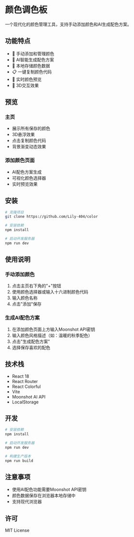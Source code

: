 # 颜色调色板

一个现代化的颜色管理工具，支持手动添加颜色和AI生成配色方案。

## 功能特点

- 🎨 手动添加和管理颜色
- 🤖 AI智能生成配色方案
- 💾 本地存储颜色数据
- 📋 一键复制颜色代码
- 🌈 实时颜色预览
- 🎯 3D交互效果

## 预览

### 主页

- 展示所有保存的颜色
- 3D悬浮效果
- 点击复制颜色代码
- 背景渐变动态效果

### 添加颜色页面

- AI配色方案生成
- 可视化颜色选择器
- 实时预览效果

## 安装

```bash
# 克隆项目
git clone https://github.com/Lily-404/color

# 安装依赖
npm install

# 启动开发服务器
npm run dev
```

## 使用说明

### 手动添加颜色

1. 点击主页右下角的"+"按钮
2. 使用颜色选择器或输入十六进制颜色代码
3. 输入颜色名称
4. 点击"添加"保存

### 生成AI配色方案

1. 在添加颜色页面上方输入Moonshot API密钥
2. 输入颜色风格描述（如：温暖的秋季配色）
3. 点击"生成配色方案"
4. 选择保存喜欢的配色

## 技术栈

- React 18
- React Router
- React Colorful
- Vite
- Moonshot AI API
- LocalStorage

## 开发

```bash
# 安装依赖
npm install

# 启动开发服务器
npm run dev

# 构建生产版本
npm run build
```

## 注意事项

- 使用AI配色功能需要Moonshot API密钥
- 颜色数据保存在浏览器本地存储中
- 支持现代浏览器

## 许可

MIT License
